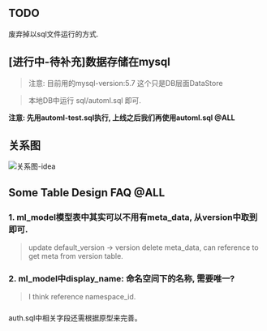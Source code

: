 
## TODO
废弃掉以sql文件运行的方式.

## [进行中-待补充]数据存储在mysql

> 注意: 目前用的mysql-version:5.7
> 这个只是DB层面DataStore

> 本地DB中运行 sql/automl.sql 即可.

<b> 注意: 先用automl-test.sql执行, 上线之后我们再使用automl.sql @ALL </b>

## 关系图
![关系图-idea](https://img-blog.csdnimg.cn/2f92476c2e4f4bdbacaa93130af3a989.png)


## Some Table Design FAQ @ALL

### 1. ml_model模型表中其实可以不用有meta_data, 从version中取到即可.
> update default_version -> version
> delete meta_data, can reference  to get meta from version table.

### 2. ml_model中display_name: 命名空间下的名称, 需要唯一?
> I think reference namespace_id.

###
auth.sql中相关字段还需根据原型来完善。

